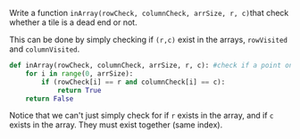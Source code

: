 <!--title={Check Dead End Explained}-->

<!--badges={Python:10,Algorithms:16}-->

<!--concepts={Stack Manipulation}-->

Write a function `inArray(rowCheck, columnCheck, arrSize, r, c)`that check whether a tile is a dead end or not.

This can be done by simply checking if `(r,c)` exist in the arrays, `rowVisited` and `columnVisited`. 

```python
def inArray(rowCheck, columnCheck, arrSize, r, c): #check if a point on grid is already visited
	for i in range(0, arrSize):
		if (rowCheck[i] == r and columnCheck[i] == c):			
			return True
	return False
```

Notice that we can't just simply check for if `r` exists in the array, and if `c` exists in the array. They must exist together (same index).

